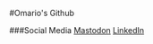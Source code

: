 #Omario's Github

###Social Media
[Mastodon](https://anarchism.space/web/accounts/53213)
[LinkedIn](https://www.linkedin.com/in/omar42/)
